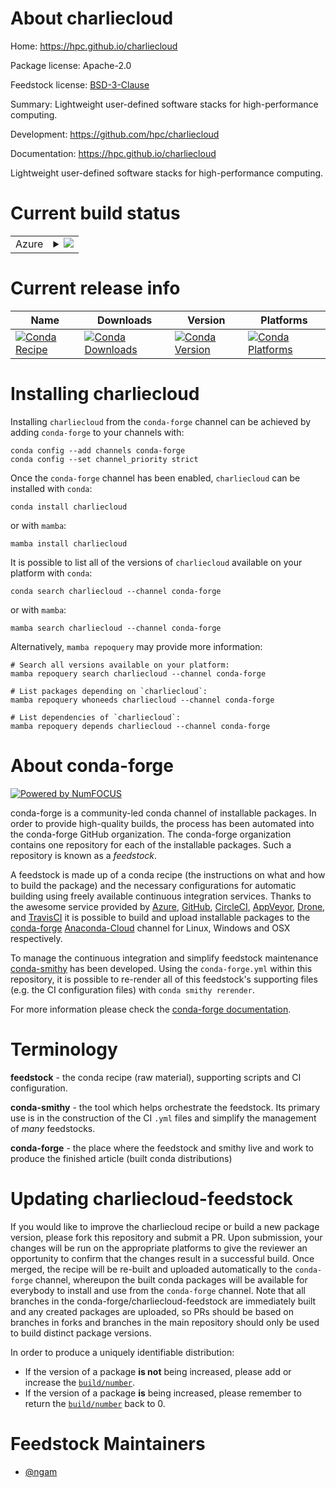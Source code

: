 About charliecloud
==================

Home: https://hpc.github.io/charliecloud

Package license: Apache-2.0

Feedstock license: [BSD-3-Clause](https://github.com/conda-forge/charliecloud-feedstock/blob/main/LICENSE.txt)

Summary: Lightweight user-defined software stacks for high-performance computing.

Development: https://github.com/hpc/charliecloud

Documentation: https://hpc.github.io/charliecloud

Lightweight user-defined software stacks for high-performance computing.

Current build status
====================


<table>
    
  <tr>
    <td>Azure</td>
    <td>
      <details>
        <summary>
          <a href="https://dev.azure.com/conda-forge/feedstock-builds/_build/latest?definitionId=14874&branchName=main">
            <img src="https://dev.azure.com/conda-forge/feedstock-builds/_apis/build/status/charliecloud-feedstock?branchName=main">
          </a>
        </summary>
        <table>
          <thead><tr><th>Variant</th><th>Status</th></tr></thead>
          <tbody><tr>
              <td>linux_64_python3.10.____cpython</td>
              <td>
                <a href="https://dev.azure.com/conda-forge/feedstock-builds/_build/latest?definitionId=14874&branchName=main">
                  <img src="https://dev.azure.com/conda-forge/feedstock-builds/_apis/build/status/charliecloud-feedstock?branchName=main&jobName=linux&configuration=linux_64_python3.10.____cpython" alt="variant">
                </a>
              </td>
            </tr><tr>
              <td>linux_64_python3.7.____cpython</td>
              <td>
                <a href="https://dev.azure.com/conda-forge/feedstock-builds/_build/latest?definitionId=14874&branchName=main">
                  <img src="https://dev.azure.com/conda-forge/feedstock-builds/_apis/build/status/charliecloud-feedstock?branchName=main&jobName=linux&configuration=linux_64_python3.7.____cpython" alt="variant">
                </a>
              </td>
            </tr><tr>
              <td>linux_64_python3.8.____cpython</td>
              <td>
                <a href="https://dev.azure.com/conda-forge/feedstock-builds/_build/latest?definitionId=14874&branchName=main">
                  <img src="https://dev.azure.com/conda-forge/feedstock-builds/_apis/build/status/charliecloud-feedstock?branchName=main&jobName=linux&configuration=linux_64_python3.8.____cpython" alt="variant">
                </a>
              </td>
            </tr><tr>
              <td>linux_64_python3.9.____cpython</td>
              <td>
                <a href="https://dev.azure.com/conda-forge/feedstock-builds/_build/latest?definitionId=14874&branchName=main">
                  <img src="https://dev.azure.com/conda-forge/feedstock-builds/_apis/build/status/charliecloud-feedstock?branchName=main&jobName=linux&configuration=linux_64_python3.9.____cpython" alt="variant">
                </a>
              </td>
            </tr>
          </tbody>
        </table>
      </details>
    </td>
  </tr>
</table>

Current release info
====================

| Name | Downloads | Version | Platforms |
| --- | --- | --- | --- |
| [![Conda Recipe](https://img.shields.io/badge/recipe-charliecloud-green.svg)](https://anaconda.org/conda-forge/charliecloud) | [![Conda Downloads](https://img.shields.io/conda/dn/conda-forge/charliecloud.svg)](https://anaconda.org/conda-forge/charliecloud) | [![Conda Version](https://img.shields.io/conda/vn/conda-forge/charliecloud.svg)](https://anaconda.org/conda-forge/charliecloud) | [![Conda Platforms](https://img.shields.io/conda/pn/conda-forge/charliecloud.svg)](https://anaconda.org/conda-forge/charliecloud) |

Installing charliecloud
=======================

Installing `charliecloud` from the `conda-forge` channel can be achieved by adding `conda-forge` to your channels with:

```
conda config --add channels conda-forge
conda config --set channel_priority strict
```

Once the `conda-forge` channel has been enabled, `charliecloud` can be installed with `conda`:

```
conda install charliecloud
```

or with `mamba`:

```
mamba install charliecloud
```

It is possible to list all of the versions of `charliecloud` available on your platform with `conda`:

```
conda search charliecloud --channel conda-forge
```

or with `mamba`:

```
mamba search charliecloud --channel conda-forge
```

Alternatively, `mamba repoquery` may provide more information:

```
# Search all versions available on your platform:
mamba repoquery search charliecloud --channel conda-forge

# List packages depending on `charliecloud`:
mamba repoquery whoneeds charliecloud --channel conda-forge

# List dependencies of `charliecloud`:
mamba repoquery depends charliecloud --channel conda-forge
```


About conda-forge
=================

[![Powered by
NumFOCUS](https://img.shields.io/badge/powered%20by-NumFOCUS-orange.svg?style=flat&colorA=E1523D&colorB=007D8A)](https://numfocus.org)

conda-forge is a community-led conda channel of installable packages.
In order to provide high-quality builds, the process has been automated into the
conda-forge GitHub organization. The conda-forge organization contains one repository
for each of the installable packages. Such a repository is known as a *feedstock*.

A feedstock is made up of a conda recipe (the instructions on what and how to build
the package) and the necessary configurations for automatic building using freely
available continuous integration services. Thanks to the awesome service provided by
[Azure](https://azure.microsoft.com/en-us/services/devops/), [GitHub](https://github.com/),
[CircleCI](https://circleci.com/), [AppVeyor](https://www.appveyor.com/),
[Drone](https://cloud.drone.io/welcome), and [TravisCI](https://travis-ci.com/)
it is possible to build and upload installable packages to the
[conda-forge](https://anaconda.org/conda-forge) [Anaconda-Cloud](https://anaconda.org/)
channel for Linux, Windows and OSX respectively.

To manage the continuous integration and simplify feedstock maintenance
[conda-smithy](https://github.com/conda-forge/conda-smithy) has been developed.
Using the ``conda-forge.yml`` within this repository, it is possible to re-render all of
this feedstock's supporting files (e.g. the CI configuration files) with ``conda smithy rerender``.

For more information please check the [conda-forge documentation](https://conda-forge.org/docs/).

Terminology
===========

**feedstock** - the conda recipe (raw material), supporting scripts and CI configuration.

**conda-smithy** - the tool which helps orchestrate the feedstock.
                   Its primary use is in the construction of the CI ``.yml`` files
                   and simplify the management of *many* feedstocks.

**conda-forge** - the place where the feedstock and smithy live and work to
                  produce the finished article (built conda distributions)


Updating charliecloud-feedstock
===============================

If you would like to improve the charliecloud recipe or build a new
package version, please fork this repository and submit a PR. Upon submission,
your changes will be run on the appropriate platforms to give the reviewer an
opportunity to confirm that the changes result in a successful build. Once
merged, the recipe will be re-built and uploaded automatically to the
`conda-forge` channel, whereupon the built conda packages will be available for
everybody to install and use from the `conda-forge` channel.
Note that all branches in the conda-forge/charliecloud-feedstock are
immediately built and any created packages are uploaded, so PRs should be based
on branches in forks and branches in the main repository should only be used to
build distinct package versions.

In order to produce a uniquely identifiable distribution:
 * If the version of a package **is not** being increased, please add or increase
   the [``build/number``](https://docs.conda.io/projects/conda-build/en/latest/resources/define-metadata.html#build-number-and-string).
 * If the version of a package **is** being increased, please remember to return
   the [``build/number``](https://docs.conda.io/projects/conda-build/en/latest/resources/define-metadata.html#build-number-and-string)
   back to 0.

Feedstock Maintainers
=====================

* [@ngam](https://github.com/ngam/)

